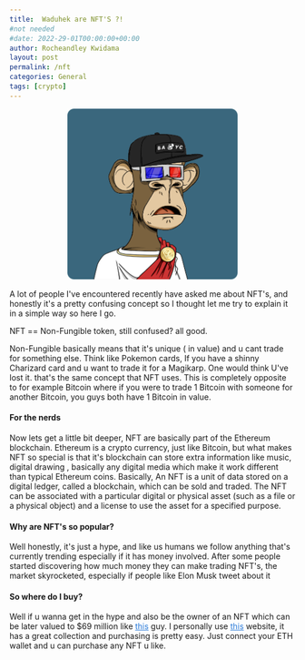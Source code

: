 ```yaml
---
title:  Waduhek are NFT'S ?! 
#not needed
#date: 2022-29-01T00:00:00+00:00
author: Rocheandley Kwidama
layout: post
permalink: /nft
categories: General
tags: [crypto]
---
```

<p align="center">
<img src="/assets/images/ape.png" alt="drawing" width="300"/>
</p>


A lot of people I've encountered recently have asked me about NFT's, and honestly it's a pretty confusing concept so I thought let me try to explain it in a  simple way so here I go.

NFT == Non-Fungible token, still confused? all good.

Non-Fungible basically means that it's unique ( in value) and u cant trade for something else. Think like Pokemon cards, If you have a shinny Charizard card and u want to trade it for a Magikarp. One would think U've lost it. that's the same concept that NFT uses. This is completely opposite to for example Bitcoin where if you were to trade 1 Bitcoin with someone for another Bitcoin, you guys both have 1 Bitcoin in value.

#### For the nerds
Now lets get a little bit deeper, NFT are basically part of the Ethereum blockchain. Ethereum is a crypto currency, just like Bitcoin, but what makes NFT so special is that it's blockchain can store extra information like music, digital drawing , basically any digital media which make it work different than typical Ethereum coins. Basically, An NFT is a unit of data stored on a digital ledger, called a blockchain, which can be sold and traded. The NFT can be associated with a particular digital or physical asset (such as a file or a physical object) and a license to use the asset for a specified purpose.

#### Why are NFT's so popular?
Well honestly, it's just a hype, and like us humans we follow anything that's currently trending especially if it has money involved. After some people started discovering how much money they can make trading NFT's, the market skyrocketed, especially if people like Elon Musk tweet about it

####  So where do I buy?
Well if u wanna get in the hype and also be the owner of an NFT which can be later valued to $69 million like <a href="https://www.theverge.com/2021/3/11/22325054/beeple-christies-nft-sale-cost-everydays-69-million" style="color: rgb(43,123,217); text-decoration: underline;">this</a>
 guy. I personally use <a href="https://www.opensea.io/" style="color: rgb(43,123,217); text-decoration: underline;">this</a> website, it has a great collection and purchasing is pretty easy.
Just connect your ETH wallet and u can purchase any NFT u like.


